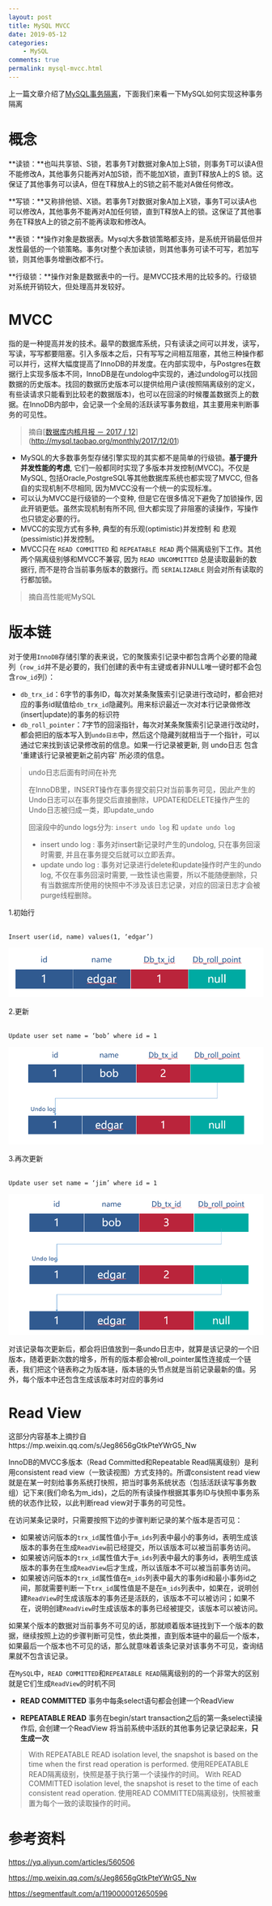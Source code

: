```yaml
---
layout: post
title: MySQL MVCC
date: 2019-05-12
categories:
    - MySQL
comments: true
permalink: mysql-mvcc.html
---
```


上一篇文章介绍了[MySQL事务隔离](/mysql-transaction.html)，下面我们来看一下MySQL如何实现这种事务隔离

# 概念

**读锁：**也叫共享锁、S锁，若事务T对数据对象A加上S锁，则事务T可以读A但不能修改A，其他事务只能再对A加S锁，而不能加X锁，直到T释放A上的S 锁。这保证了其他事务可以读A，但在T释放A上的S锁之前不能对A做任何修改。

**写锁：**又称排他锁、X锁。若事务T对数据对象A加上X锁，事务T可以读A也可以修改A，其他事务不能再对A加任何锁，直到T释放A上的锁。这保证了其他事务在T释放A上的锁之前不能再读取和修改A。
 
**表锁：**操作对象是数据表。Mysql大多数锁策略都支持，是系统开销最低但并发性最低的一个锁策略。事务t对整个表加读锁，则其他事务可读不可写，若加写锁，则其他事务增删改都不行。
 
**行级锁：**操作对象是数据表中的一行。是MVCC技术用的比较多的。行级锁对系统开销较大，但处理高并发较好。

# MVCC

指的是一种提高并发的技术。最早的数据库系统，只有读读之间可以并发，读写，写读，写写都要阻塞。引入多版本之后，只有写写之间相互阻塞，其他三种操作都可以并行，这样大幅度提高了InnoDB的并发度。在内部实现中，与Postgres在数据行上实现多版本不同，InnoDB是在undolog中实现的，通过undolog可以找回数据的历史版本。找回的数据历史版本可以提供给用户读(按照隔离级别的定义，有些读请求只能看到比较老的数据版本)，也可以在回滚的时候覆盖数据页上的数据。在InnoDB内部中，会记录一个全局的活跃读写事务数组，其主要用来判断事务的可见性。

> 摘自[[数据库内核月报 － 2017 / 12](http://mysql.taobao.org/monthly/2017/12)](http://mysql.taobao.org/monthly/2017/12/01)

- MySQL的大多数事务型存储引擎实现的其实都不是简单的行级锁。**基于提升并发性能的考虑**, 它们一般都同时实现了多版本并发控制(MVCC)。不仅是MySQL, 包括Oracle,PostgreSQL等其他数据库系统也都实现了MVCC, 但各自的实现机制不尽相同, 因为MVCC没有一个统一的实现标准。
- 可以认为MVCC是行级锁的一个变种, 但是它在很多情况下避免了加锁操作, 因此开销更低。虽然实现机制有所不同, 但大都实现了非阻塞的读操作，写操作也只锁定必要的行。
- MVCC的实现方式有多种, 典型的有乐观(optimistic)并发控制 和 悲观(pessimistic)并发控制。
- MVCC只在 `READ COMMITTED` 和 `REPEATABLE READ` 两个隔离级别下工作。其他两个隔离级别够和MVCC不兼容, 因为 `READ UNCOMMITTED` 总是读取最新的数据行, 而不是符合当前事务版本的数据行。而 `SERIALIZABLE` 则会对所有读取的行都加锁。

> 摘自高性能呢MySQL

# 版本链

对于使用`InnoDB`存储引擎的表来说，它的聚簇索引记录中都包含两个必要的隐藏列（`row_id`并不是必要的，我们创建的表中有主键或者非NULL唯一键时都不会包含`row_id`列）：

- `db_trx_id`：6字节的事务ID，每次对某条聚簇索引记录进行改动时，都会把对应的事务id赋值给`db_trx_id`隐藏列。用来标识最近一次对本行记录做修改(insert|update)的事务的标识符
- `db_roll_pointer`：7字节的回滚指针，每次对某条聚簇索引记录进行改动时，都会把旧的版本写入到`undo日志`中，然后这个隐藏列就相当于一个指针，可以通过它来找到该记录修改前的信息。如果一行记录被更新, 则 undo日志 包含 '重建该行记录被更新之前内容' 所必须的信息。

> undo日志后面有时间在补充
>
> 在InnoDB里，INSERT操作在事务提交前只对当前事务可见，因此产生的Undo日志可以在事务提交后直接删除，UPDATE和DELETE操作产生的Undo日志被归成一类，即update_undo
>
> 回滚段中的undo logs分为: `insert undo log` 和 `update undo log`
>
> - insert undo log : 事务对insert新记录时产生的undolog, 只在事务回滚时需要, 并且在事务提交后就可以立即丢弃。
> - update undo log : 事务对记录进行delete和update操作时产生的undo log, 不仅在事务回滚时需要, 一致性读也需要，所以不能随便删除，只有当数据库所使用的快照中不涉及该日志记录，对应的回滚日志才会被purge线程删除。

1.初始行
<pre class="line-numbers "><code class="language-sql">
Insert user(id, name) values(1, ‘edgar’)
</code></pre>
![](/assets/images/posts/mvcc/version1.png)

2.更新
<pre class="line-numbers "><code class="language-sql">
Update user set name = ‘bob’ where id = 1
</code></pre>
![](/assets/images/posts/mvcc/version2.png)

3.再次更新
<pre class="line-numbers "><code class="language-sql">
Update user set name = ‘jim’ where id = 1
</code></pre>
![](/assets/images/posts/mvcc/version3.png)

对该记录每次更新后，都会将旧值放到一条undo日志中，就算是该记录的一个旧版本，随着更新次数的增多，所有的版本都会被roll_pointer属性连接成一个链表，我们把这个链表称之为版本链，版本链的头节点就是当前记录最新的值。另外，每个版本中还包含生成该版本时对应的事务id

# Read View

这部分内容基本上摘抄自https://mp.weixin.qq.com/s/Jeg8656gGtkPteYWrG5_Nw

InnoDB的MVCC多版本（Read Committed和Repeatable Read隔离级别）是利用consistent read view（一致读视图）方式支持的。所谓consistent read view就是在某一时刻给事务系统打快照，把当时事务系统状态（包括活跃读写事务数组）记下来(我们命名为m_ids)，之后的所有读操作根据其事务ID与快照中事务系统的状态作比较，以此判断read view对于事务的可见性。

在访问某条记录时，只需要按照下边的步骤判断记录的某个版本是否可见：

- 如果被访问版本的`trx_id`属性值小于`m_ids`列表中最小的事务id，表明生成该版本的事务在生成`ReadView`前已经提交，所以该版本可以被当前事务访问。
- 如果被访问版本的`trx_id`属性值大于`m_ids`列表中最大的事务id，表明生成该版本的事务在生成`ReadView`后才生成，所以该版本不可以被当前事务访问。
- 如果被访问版本的`trx_id`属性值在`m_ids`列表中最大的事务id和最小事务id之间，那就需要判断一下`trx_id`属性值是不是在`m_ids`列表中，如果在，说明创建`ReadView`时生成该版本的事务还是活跃的，该版本不可以被访问；如果不在，说明创建`ReadView`时生成该版本的事务已经被提交，该版本可以被访问。

如果某个版本的数据对当前事务不可见的话，那就顺着版本链找到下一个版本的数据，继续按照上边的步骤判断可见性，依此类推，直到版本链中的最后一个版本，如果最后一个版本也不可见的话，那么就意味着该条记录对该事务不可见，查询结果就不包含该记录。

在`MySQL`中，`READ COMMITTED`和`REPEATABLE READ`隔离级别的的一个非常大的区别就是它们生成`ReadView`的时机不同

- **READ COMMITTED** 事务中每条select语句都会创建一个ReadView

- **REPEATABLE READ** 事务在begin/start transaction之后的第一条select读操作后, 会创建一个ReadView 将当前系统中活跃的其他事务记录记录起来，**只生成一次**

> With REPEATABLE READ isolation level, the snapshot is based on the time when the first read operation is performed.
>  使用REPEATABLE READ隔离级别，快照是基于执行第一个读操作的时间。
> With READ COMMITTED isolation level, the snapshot is reset to the time of each consistent read operation.
> 使用READ COMMITTED隔离级别，快照被重置为每个一致的读取操作的时间。

# 参考资料

https://yq.aliyun.com/articles/560506

https://mp.weixin.qq.com/s/Jeg8656gGtkPteYWrG5_Nw

https://segmentfault.com/a/1190000012650596